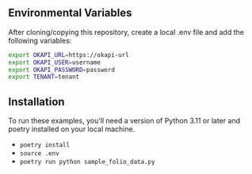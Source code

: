 ## Environmental Variables 
After cloning/copying this repository, create a local .env file and add the following variables:

```bash
export OKAPI_URL=https://okapi-url
export OKAPI_USER=username
export OKAPI_PASSWORD=password
export TENANT=tenant
```

## Installation
To run these examples, you'll need a version of Python 3.11 or later and poetry installed on your local
machine.
- `poetry install`
- `source .env`
- `poetry run python sample_folio_data.py`